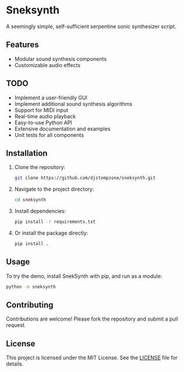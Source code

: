 # Sneksynth

A seemingly simple, self-sufficient serpentine sonic synthesizer script.

## Features

- Modular sound synthesis components
- Customizable audio effects

## TODO

- Implement a user-friendly GUI
- Implement additional sound synthesis algorithms
- Support for MIDI input
- Real-time audio playback
- Easy-to-use Python API
- Extensive documentation and examples
- Unit tests for all components

## Installation

1. Clone the repository:

    ```bash
    git clone https://github.com/djstompzone/sneksynth.git
    ```

2. Navigate to the project directory:

    ```bash
    cd sneksynth
    ```

3. Install dependencies:

    ```bash
    pip install -r requirements.txt
    ```

4. Or install the package directly:

    ```bash
    pip install .
    ```

## Usage

To try the demo, install SnekSynth with pip, and run as a module:

```bash
python -m sneksynth
```

## Contributing

Contributions are welcome! Please fork the repository and submit a pull request.

## License

This project is licensed under the MIT License. See the [LICENSE](LICENSE) file for details.
